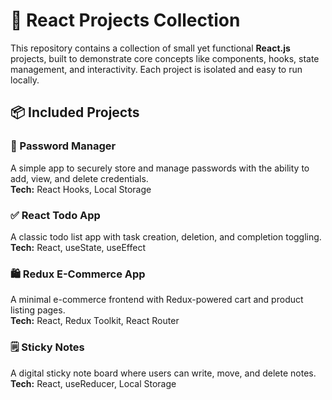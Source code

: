 # 🧩 React Projects Collection

This repository contains a collection of small yet functional **React.js** projects, built to demonstrate core concepts like components, hooks, state management, and interactivity. Each project is isolated and easy to run locally.

## 📦 Included Projects

### 🔐 Password Manager
A simple app to securely store and manage passwords with the ability to add, view, and delete credentials.  
**Tech:** React Hooks, Local Storage

### ✅ React Todo App
A classic todo list app with task creation, deletion, and completion toggling.  
**Tech:** React, useState, useEffect

### 🛍 Redux E-Commerce App
A minimal e-commerce frontend with Redux-powered cart and product listing pages.  
**Tech:** React, Redux Toolkit, React Router

### 🗒 Sticky Notes
A digital sticky note board where users can write, move, and delete notes.  
**Tech:** React, useReducer, Local Storage
